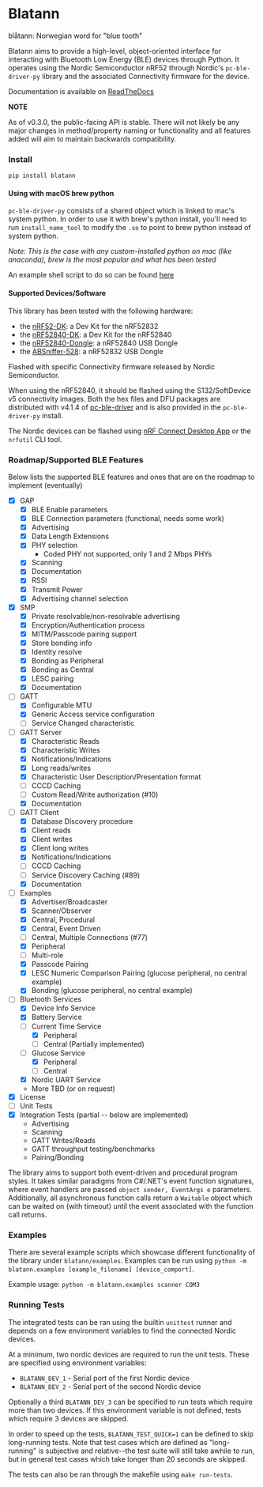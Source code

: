 # Blatann

blåtann: Norwegian word for "blue tooth"

Blatann aims to provide a high-level, object-oriented interface for interacting
with Bluetooth Low Energy (BLE) devices through Python. It operates using
the Nordic Semiconductor nRF52 through Nordic's ``pc-ble-driver-py`` library
and the associated Connectivity firmware for the device.

Documentation is available on [ReadTheDocs](https://blatann.readthedocs.io)

**NOTE**

As of v0.3.0, the public-facing API is stable. There will not likely be any major changes in method/property naming or functionality
and all features added will aim to maintain backwards compatibility.

### Install

`pip install blatann`

#### Using with macOS brew python

`pc-ble-driver-py` consists of a shared object which is linked to mac's system python.
In order to use it with brew's python install, you'll need to run `install_name_tool` to modify the `.so` to 
point to brew python instead of system python.

_Note: This is the case with any custom-installed python on mac (like anaconda), brew is the most popular and what has been tested_

An example shell script to do so can be found [here](./tools/macos_retarget_pc_ble_driver_py.sh)  

#### Supported Devices/Software

This library has been tested with the following hardware:

- the [nRF52-DK](https://www.nordicsemi.com/Products/Development-hardware/nrf52-dk): a Dev Kit for the nRF52832
- the [nRF52840-DK](https://www.nordicsemi.com/Products/Development-hardware/nRF52840-DK): a Dev Kit for the nRF52840
- the [nRF52840-Dongle](https://www.nordicsemi.com/Products/Development-hardware/nrf52840-dongle): a nRF52840 USB Dongle
- the [ABSniffer-528](https://wiki.aprbrother.com/en/ABSniffer_USB_Dongle_528.html): a nRF52832 USB Dongle

Flashed with specific Connectivity firmware released by Nordic Semiconductor.

When using the nRF52840, it should be flashed using the S132/SoftDevice v5 connectivity images. Both the hex files and DFU packages are distributed
with v4.1.4 of [pc-ble-driver](https://github.com/NordicSemiconductor/pc-ble-driver/releases/tag/v4.1.4) and is also provided in the `pc-ble-driver-py` install.

The Nordic devices can be flashed using [nRF Connect Desktop App](https://www.nordicsemi.com/Software-and-Tools/Development-Tools/nRF-Connect-for-desktop) or the `nrfutil` CLI tool.

### Roadmap/Supported BLE Features

Below lists the supported BLE features and ones that are on the roadmap to implement (eventually)

- [X] GAP
    - [X] BLE Enable parameters
    - [X] BLE Connection parameters (functional, needs some work)
    - [X] Advertising
    - [X] Data Length Extensions
    - [X] PHY selection
      - Coded PHY not supported, only 1 and 2 Mbps PHYs
    - [X] Scanning
    - [X] Documentation
    - [X] RSSI
    - [X] Transmit Power
    - [X] Advertising channel selection
- [X] SMP
    - [X] Private resolvable/non-resolvable advertising 
    - [X] Encryption/Authentication process
    - [X] MITM/Passcode pairing support
    - [X] Store bonding info
    - [X] Identity resolve
    - [X] Bonding as Peripheral
    - [X] Bonding as Central
    - [X] LESC pairing
    - [X] Documentation
- [ ] GATT
    - [X] Configurable MTU
    - [X] Generic Access service configuration
    - [ ] Service Changed characteristic
- [ ] GATT Server
    - [X] Characteristic Reads
    - [X] Characteristic Writes
    - [X] Notifications/Indications
    - [X] Long reads/writes
    - [X] Characteristic User Description/Presentation format
    - [ ] CCCD Caching
    - [ ] Custom Read/Write authorization (#10)
    - [X] Documentation
- [ ] GATT Client
    - [X] Database Discovery procedure
    - [X] Client reads
    - [X] Client writes
    - [X] Client long writes
    - [X] Notifications/Indications
    - [ ] CCCD Caching
    - [ ] Service Discovery Caching (#89)
    - [X] Documentation
- [ ] Examples
    - [X] Advertiser/Broadcaster
    - [X] Scanner/Observer
    - [X] Central, Procedural
    - [X] Central, Event Driven
    - [ ] Central, Multiple Connections (#77)
    - [X] Peripheral
    - [ ] Multi-role
    - [X] Passcode Pairing
    - [X] LESC Numeric Comparison Pairing (glucose peripheral, no central example)
    - [X] Bonding (glucose peripheral, no central example)
- [ ] Bluetooth Services
    - [X] Device Info Service
    - [X] Battery Service
    - [ ] Current Time Service
       - [X] Peripheral
       - [ ] Central (Partially implemented)
    - [ ] Glucose Service
       - [X] Peripheral
       - [ ] Central
    - [X] Nordic UART Service
    - More TBD (or on request)
- [X] License
- [ ] Unit Tests
- [X] Integration Tests (partial -- below are implemented)
    - Advertising
    - Scanning
    - GATT Writes/Reads
    - GATT throughput testing/benchmarks
    - Pairing/Bonding

The library aims to support both event-driven and procedural program styles. It takes similar paradigms from C#/.NET's event function signatures,
where event handlers are passed  `object sender, EventArgs e` parameters.
Additionally, all asynchronous function calls return a `Waitable` object which can be waited on (with timeout)
until the event associated with the function call returns.

### Examples

There are several example scripts which showcase different functionality of the library under `blatann/examples`.
Examples can be run using `python -m blatann.examples [example_filename] [device_comport]`.

Example usage: `python -m blatann.examples scanner COM3`

### Running Tests

The integrated tests can be ran using the builtin `unittest` runner and depends on a few environment variables to find the connected Nordic devices.

At a minimum, two nordic devices are required to run the unit tests. These are specified using environment variables:

- `BLATANN_DEV_1` - Serial port of the first Nordic device
- `BLATANN_DEV_2` - Serial port of the second Nordic device

Optionally a third `BLATANN_DEV_3` can be specified to run tests which require more than two devices. If this environment variable is not defined, tests which require 3 devices are skipped.

In order to speed up the tests, `BLATANN_TEST_QUICK=1` can be defined to skip long-running tests. 
Note that test cases which are defined as "long-running" is subjective and relative--the test suite will still take awhile to run, 
but in general test cases which take longer than 20 seconds are skipped.

The tests can also be ran through the makefile using `make run-tests`.
